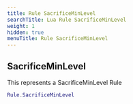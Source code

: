 ```yaml
---
title: Rule SacrificeMinLevel
searchTitle: Lua Rule SacrificeMinLevel
weight: 1
hidden: true
menuTitle: Rule SacrificeMinLevel
---
```

## SacrificeMinLevel

This represents a SacrificeMinLevel Rule
```lua
Rule.SacrificeMinLevel
```